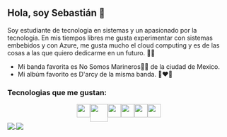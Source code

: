 ## Hola, soy Sebastián 👋
  
Soy estudiante de tecnologia en sistemas y un apasionado por la tecnologia.
En mis tiempos libres me gusta experimentar con sistemas embebidos y con Azure, me gusta mucho el cloud computing y es de las cosas a las que quiero dedicarme en un futuro. 🚀🌠

- Mi banda favorita es No Somos Marineros🚫🚢 de la ciudad de Mexico.
- Mi albúm favorito es D'arcy de la misma banda. 📼❤️💽

### Tecnologias que me gustan: 
<div style="display: flex; flex-direction: row; justify-content: center;">
  <img src="https://cdn.svgporn.com/logos/javascript.svg" width="30px" height="30px"/>
  <div style="display: flex; flex-direction: row; justify-content: center;">
    <img src="https://cdn.svgporn.com/logos/go.svg" width="40px" height="40px"/>
  </div>
  <img src="https://cdn.svgporn.com/logos/arduino.svg" width="30px" height="30px"/>
  <img src="https://cdn.svgporn.com/logos/raspberry-pi.svg" width="30px" height="30px"/>
  <img src="https://cdn.svgporn.com/logos/google-cloud.svg" width="30px" height="30px"/>
  <img src="https://cdn.svgporn.com/logos/azure-icon.svg" width="30px" height="30px"/>
  
</div>

<a href="https://github.com/anuraghazra/github-readme-stats">
  <img align="center" src="https://github-readme-stats.vercel.app/api?username=Sebas1012&show_icons=true" />
</a>
<a href="https://github.com/anuraghazra/github-readme-stats">
  <img align="center" src="https://github-readme-stats.vercel.app/api/top-langs/?username=Sebas1012&layout=compact" />
</a>

